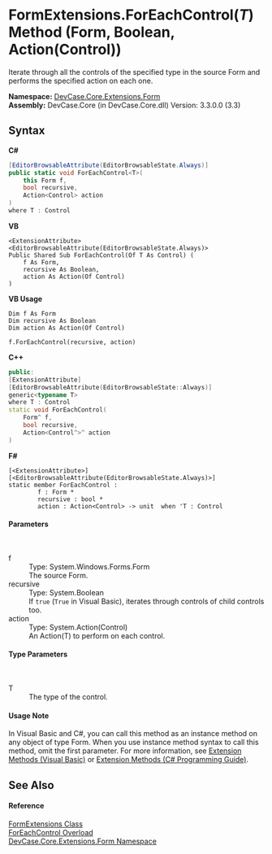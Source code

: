 # FormExtensions.ForEachControl(*T*) Method (Form, Boolean, Action(Control))
 

Iterate through all the controls of the specified type in the source Form and performs the specified action on each one.

**Namespace:**&nbsp;<a href="N_DevCase_Core_Extensions_Form">DevCase.Core.Extensions.Form</a><br />**Assembly:**&nbsp;DevCase.Core (in DevCase.Core.dll) Version: 3.3.0.0 (3.3)

## Syntax

**C#**<br />
``` C#
[EditorBrowsableAttribute(EditorBrowsableState.Always)]
public static void ForEachControl<T>(
	this Form f,
	bool recursive,
	Action<Control> action
)
where T : Control

```

**VB**<br />
``` VB
<ExtensionAttribute>
<EditorBrowsableAttribute(EditorBrowsableState.Always)>
Public Shared Sub ForEachControl(Of T As Control) ( 
	f As Form,
	recursive As Boolean,
	action As Action(Of Control)
)
```

**VB Usage**<br />
``` VB Usage
Dim f As Form
Dim recursive As Boolean
Dim action As Action(Of Control)

f.ForEachControl(recursive, action)
```

**C++**<br />
``` C++
public:
[ExtensionAttribute]
[EditorBrowsableAttribute(EditorBrowsableState::Always)]
generic<typename T>
where T : Control
static void ForEachControl(
	Form^ f, 
	bool recursive, 
	Action<Control^>^ action
)
```

**F#**<br />
``` F#
[<ExtensionAttribute>]
[<EditorBrowsableAttribute(EditorBrowsableState.Always)>]
static member ForEachControl : 
        f : Form * 
        recursive : bool * 
        action : Action<Control> -> unit  when 'T : Control

```


#### Parameters
&nbsp;<dl><dt>f</dt><dd>Type: System.Windows.Forms.Form<br />The source Form.</dd><dt>recursive</dt><dd>Type: System.Boolean<br />If `true` (`True` in Visual Basic), iterates through controls of child controls too.</dd><dt>action</dt><dd>Type: System.Action(Control)<br />An Action(T) to perform on each control.</dd></dl>

#### Type Parameters
&nbsp;<dl><dt>T</dt><dd>The type of the control.</dd></dl>

#### Usage Note
In Visual Basic and C#, you can call this method as an instance method on any object of type Form. When you use instance method syntax to call this method, omit the first parameter. For more information, see <a href="https://docs.microsoft.com/dotnet/visual-basic/programming-guide/language-features/procedures/extension-methods">Extension Methods (Visual Basic)</a> or <a href="https://docs.microsoft.com/dotnet/csharp/programming-guide/classes-and-structs/extension-methods">Extension Methods (C# Programming Guide)</a>.

## See Also


#### Reference
<a href="T_DevCase_Core_Extensions_Form_FormExtensions">FormExtensions Class</a><br /><a href="Overload_DevCase_Core_Extensions_Form_FormExtensions_ForEachControl">ForEachControl Overload</a><br /><a href="N_DevCase_Core_Extensions_Form">DevCase.Core.Extensions.Form Namespace</a><br />
